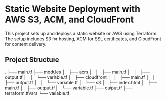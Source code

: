 # Static Website Deployment with AWS S3, ACM, and CloudFront

This project sets up and deploys a static website on AWS using Terraform. The setup includes S3 for hosting, ACM for SSL certificates, and CloudFront for content delivery.

## Project Structure

.
├── main.tf
├── modules
│   ├── acm
│   │   ├── main.tf
│   │   ├── output.tf
│   │   └── variable.tf
│   ├── cloudfront
│   │   ├── main.tf
│   │   ├── output.tf
│   │   └── variable.tf
│   └── s3
│       ├── index.html
│       ├── main.tf
│       ├── output.tf
│       └── variable.tf
├── output.tf
├── terraform.tfvars
└── variable.tf
